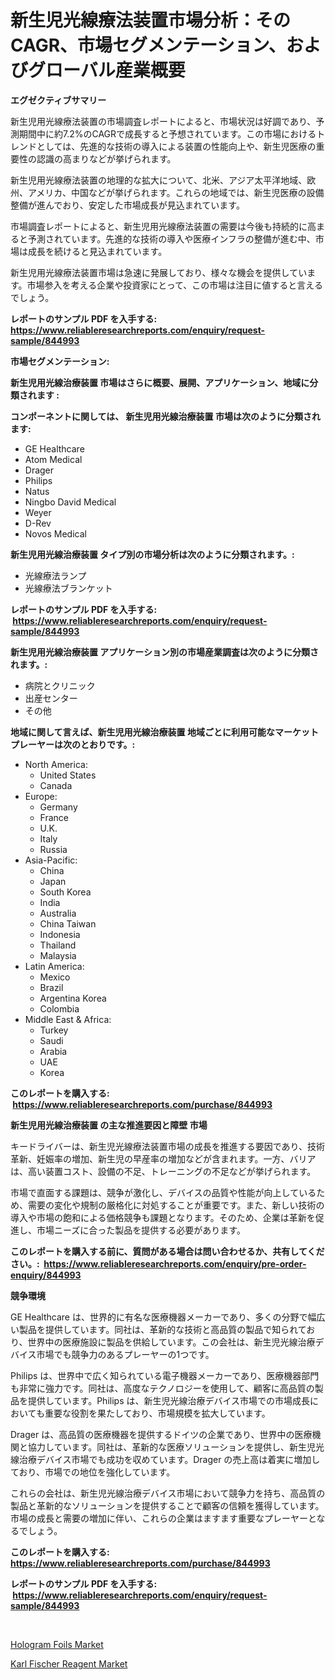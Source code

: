 <p><h1>新生児光線療法装置市場分析：そのCAGR、市場セグメンテーション、およびグローバル産業概要</h1></p><p><strong>エグゼクティブサマリー</strong></p>
<p><p>新生児用光線療法装置の市場調査レポートによると、市場状況は好調であり、予測期間中に約7.2%のCAGRで成長すると予想されています。この市場におけるトレンドとしては、先進的な技術の導入による装置の性能向上や、新生児医療の重要性の認識の高まりなどが挙げられます。</p><p>新生児用光線療法装置の地理的な拡大について、北米、アジア太平洋地域、欧州、アメリカ、中国などが挙げられます。これらの地域では、新生児医療の設備整備が進んでおり、安定した市場成長が見込まれています。</p><p>市場調査レポートによると、新生児用光線療法装置の需要は今後も持続的に高まると予測されています。先進的な技術の導入や医療インフラの整備が進む中、市場は成長を続けると見込まれています。</p><p>新生児用光線療法装置市場は急速に発展しており、様々な機会を提供しています。市場参入を考える企業や投資家にとって、この市場は注目に値すると言えるでしょう。</p></p>
<p><strong>レポートのサンプル PDF を入手する: <a href="https://www.reliableresearchreports.com/enquiry/request-sample/844993">https://www.reliableresearchreports.com/enquiry/request-sample/844993</a></strong></p>
<p><strong>市場セグメンテーション:</strong></p>
<p><strong> 新生児用光線治療装置 市場はさらに概要、展開、アプリケーション、地域に分類されます :</strong></p>
<p><strong>コンポーネントに関しては、 新生児用光線治療装置 市場は次のように分類されます: &nbsp;</strong></p>
<p><ul><li>GE Healthcare</li><li>Atom Medical</li><li>Drager</li><li>Philips</li><li>Natus</li><li>Ningbo David Medical</li><li>Weyer</li><li>D-Rev</li><li>Novos Medical</li></ul></p>
<p><strong> 新生児用光線治療装置 タイプ別の市場分析は次のように分類されます。:</strong></p>
<p><ul><li>光線療法ランプ</li><li>光線療法ブランケット</li></ul></p>
<p><strong>レポートのサンプル PDF を入手する: &nbsp;<a href="https://www.reliableresearchreports.com/enquiry/request-sample/844993">https://www.reliableresearchreports.com/enquiry/request-sample/844993</a></strong></p>
<p><strong> 新生児用光線治療装置 アプリケーション別の市場産業調査は次のように分類されます。:</strong></p>
<p><ul><li>病院とクリニック</li><li>出産センター</li><li>その他</li></ul></p>
<p><strong>地域に関して言えば、新生児用光線治療装置 地域ごとに利用可能なマーケットプレーヤーは次のとおりです。:</strong></p>
<p><ul>
    <li>
        North America:
        <ul>
            <li>United States</li>
            <li>Canada</li>
        </ul>
    </li>
    <li>
        Europe:
        <ul>
            <li>Germany</li>
            <li>France</li>
            <li>U.K.</li>
            <li>Italy</li>
            <li>Russia</li>
        </ul>
    </li>
    <li>
        Asia-Pacific:
        <ul>
            <li>China</li>
            <li>Japan</li>
            <li>South Korea</li>
            <li>India</li>
            <li>Australia</li>
            <li>China Taiwan</li>
            <li>Indonesia</li>
            <li>Thailand</li>
            <li>Malaysia</li>
        </ul>
    </li>
    <li>
        Latin America:
        <ul>
            <li>Mexico</li>
            <li>Brazil</li>
            <li>Argentina Korea</li>
            <li>Colombia</li>
        </ul>
    </li>
    <li>
        Middle East & Africa:
        <ul>
            <li>Turkey</li>
            <li>Saudi</li>
            <li>Arabia</li>
            <li>UAE</li>
            <li>Korea</li>
        </ul>
    </li>
    </ul></p>
<p><strong>このレポートを購入する: &nbsp;<a href="https://www.reliableresearchreports.com/purchase/844993">https://www.reliableresearchreports.com/purchase/844993</a></strong></p>
<p><strong>新生児用光線治療装置 の主な推進要因と障壁 市場</strong></p>
<p><p>キードライバーは、新生児光線療法装置市場の成長を推進する要因であり、技術革新、妊娠率の増加、新生児の早産率の増加などが含まれます。一方、バリアは、高い装置コスト、設備の不足、トレーニングの不足などが挙げられます。</p><p>市場で直面する課題は、競争が激化し、デバイスの品質や性能が向上しているため、需要の変化や規制の厳格化に対処することが重要です。また、新しい技術の導入や市場の飽和による価格競争も課題となります。そのため、企業は革新を促進し、市場ニーズに合った製品を提供する必要があります。</p></p>
<p><strong>このレポートを購入する前に、質問がある場合は問い合わせるか、共有してください。:&nbsp; <a href="https://www.reliableresearchreports.com/enquiry/pre-order-enquiry/844993">https://www.reliableresearchreports.com/enquiry/pre-order-enquiry/844993</a></strong></p>
<p><strong>競争環境</strong></p>
<p><p>GE Healthcare は、世界的に有名な医療機器メーカーであり、多くの分野で幅広い製品を提供しています。同社は、革新的な技術と高品質の製品で知られており、世界中の医療施設に製品を供給しています。この会社は、新生児光線治療デバイス市場でも競争力のあるプレーヤーの1つです。</p><p>Philips は、世界中で広く知られている電子機器メーカーであり、医療機器部門も非常に強力です。同社は、高度なテクノロジーを使用して、顧客に高品質の製品を提供しています。Philips は、新生児光線治療デバイス市場での市場成長においても重要な役割を果たしており、市場規模を拡大しています。</p><p>Drager は、高品質の医療機器を提供するドイツの企業であり、世界中の医療機関と協力しています。同社は、革新的な医療ソリューションを提供し、新生児光線治療デバイス市場でも成功を収めています。Drager の売上高は着実に増加しており、市場での地位を強化しています。</p><p>これらの会社は、新生児光線治療デバイス市場において競争力を持ち、高品質の製品と革新的なソリューションを提供することで顧客の信頼を獲得しています。市場の成長と需要の増加に伴い、これらの企業はますます重要なプレーヤーとなるでしょう。</p></p>
<p><strong>このレポートを購入する: &nbsp; <a href="https://www.reliableresearchreports.com/purchase/844993">https://www.reliableresearchreports.com/purchase/844993</a></strong></p>
<p><strong>レポートのサンプル PDF を入手する: &nbsp;<a href="https://www.reliableresearchreports.com/enquiry/request-sample/844993">https://www.reliableresearchreports.com/enquiry/request-sample/844993</a></strong><strong></strong></p>
<p>&nbsp;</p>
<p><p><a href="https://funky-papaya-cf4.notion.site/Hologram-Foils-Market-Size-Evaluating-its-Market-Trends-Growth-and-Projections-2024-2031-0d11c4c8a64546878b99961fbb7461ae">Hologram Foils Market</a></p><p><a href="https://confirmed-shield-e13.notion.site/Karl-Fischer-Reagent-Market-A-Comprehensive-Report-of-its-Market-Share-Growth-Trends-2024-2031-418101e92ba0482d93df5ba4cfcbd7a6">Karl Fischer Reagent Market</a></p></p>